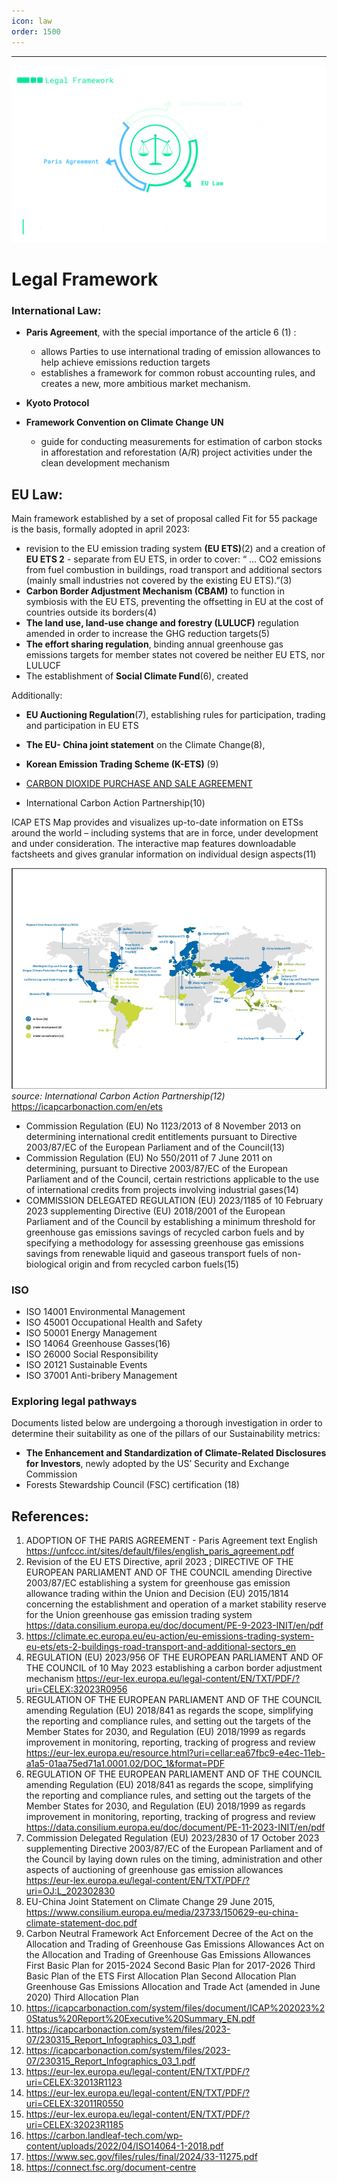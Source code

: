 ```yaml
---
icon: law
order: 1500
---
```


---
![](/src/headers/7_legal.png)

# Legal Framework

### International Law:

-  **Paris Agreement**, with the special importance of the article 6 (1) :       
    - allows Parties to use international trading of emission allowances to help achieve emissions reduction targets    
    - establishes a framework for common robust accounting rules, and creates a new, more ambitious market mechanism.  

- **Kyoto Protocol**
- **Framework Convention on Climate Change UN**
    - guide for conducting measurements for estimation of carbon stocks in afforestation and reforestation (A/R) project activities under the clean development mechanism


## EU Law:

Main framework established by a set of proposal called Fit for 55 package is the basis, formally adopted in april 2023:
-  revision to the EU emission trading system **(EU ETS)**(2) and a creation of **EU ETS 2** - separate from EU ETS, in order to cover: “ … CO2 emissions from fuel combustion in buildings, road transport and additional sectors (mainly small industries not covered by the existing EU ETS).”(3)
-  **Carbon Border Adjustment Mechanism (CBAM)** to function in symbiosis with the EU ETS, preventing the offsetting in EU at the cost of countries outside its borders(4)
- **The land use, land-use change and forestry (LULUCF)** regulation amended in order to increase the GHG reduction targets(5)
- **The effort sharing regulation**, binding annual greenhouse gas emissions targets for member states not covered be neither EU ETS, nor LULUCF
- The establishment of **Social Climate Fund**(6), created 

Additionally:

- **EU Auctioning Regulation**(7), establishing rules for participation, trading and participation in EU ETS
- **The EU- China joint statement** on the Climate Change(8), 
- **Korean Emission Trading Scheme (K-ETS)** (9)
- [CARBON DIOXIDE PURCHASE AND SALE AGREEMENT](https://www.sec.gov/Archives/edgar/data/1346980/000119312511080561/dex1031.htm)



- International Carbon Action Partnership(10)

ICAP ETS Map provides and visualizes up-to-date information on ETSs around the world – including systems that are in force, under development and under consideration. The interactive map features downloadable factsheets and gives granular information on individual design aspects(11)

![](/src/headers/carbon_partnership.jpg)
*source: International Carbon Action Partnership(12)*
https://icapcarbonaction.com/en/ets


- Commission Regulation (EU) No 1123/2013 of 8 November 2013 on determining international credit entitlements pursuant to Directive 2003/87/EC of the European Parliament and of the Council(13)
- Commission Regulation (EU) No 550/2011 of 7 June 2011 on determining, pursuant to Directive 2003/87/EC of the European Parliament and of the Council, certain restrictions applicable to the use of international credits from projects involving industrial gases(14)
- COMMISSION DELEGATED REGULATION (EU) 2023/1185 of 10 February 2023 supplementing Directive  (EU)  2018/2001 of  the  European Parliament
and  of  the  Council by establishing a minimum threshold for greenhouse gas 
emissions savings of recycled carbon fuels and by specifying a methodology for 
assessing greenhouse gas emissions savings from renewable liquid and gaseous
transport fuels of non-biological origin and from recycled carbon fuels(15)

### ISO

- ISO 14001 Environmental Management
- ISO 45001 Occupational Health and Safety
- ISO 50001 Energy Management
- ISO 14064 Greenhouse Gasses(16)
- ISO 26000 Social Responsibility
- ISO 20121 Sustainable Events
- ISO 37001 Anti-bribery Management


### Exploring legal pathways

Documents listed below are undergoing a thorough investigation in order to determine their suitability as one of the pillars of our Sustainability metrics:

- **The Enhancement and Standardization of Climate-Related Disclosures for Investors**, newly adopted by the US’ Security and Exchange Commission
- Forests Stewardship Council (FSC) certification (18)  
  
  
  
  
     
   
## References: 
1. ADOPTION OF THE PARIS AGREEMENT - Paris Agreement text English https://unfccc.int/sites/default/files/english_paris_agreement.pdf
2. Revision of the EU ETS Directive, april 2023 ; DIRECTIVE OF THE EUROPEAN PARLIAMENT AND OF THE COUNCIL amending Directive 2003/87/EC establishing a system for greenhouse gas emission allowance trading within the Union and Decision (EU) 2015/1814 concerning the establishment and operation of a market stability reserve for the Union greenhouse gas emission trading system
https://data.consilium.europa.eu/doc/document/PE-9-2023-INIT/en/pdf
3. https://climate.ec.europa.eu/eu-action/eu-emissions-trading-system-eu-ets/ets-2-buildings-road-transport-and-additional-sectors_en
4. REGULATION (EU) 2023/956 OF THE EUROPEAN PARLIAMENT AND OF THE COUNCIL of 10 May 2023 establishing a carbon border adjustment mechanism https://eur-lex.europa.eu/legal-content/EN/TXT/PDF/?uri=CELEX:32023R0956
5. REGULATION OF THE EUROPEAN PARLIAMENT AND OF THE COUNCIL amending Regulation (EU) 2018/841 as regards the scope, simplifying the reporting and compliance rules, and setting out the targets of the Member States for 2030, and Regulation (EU) 2018/1999 as regards improvement in monitoring, reporting, tracking of progress and review
https://eur-lex.europa.eu/resource.html?uri=cellar:ea67fbc9-e4ec-11eb-a1a5-01aa75ed71a1.0001.02/DOC_1&format=PDF
6. REGULATION OF THE EUROPEAN PARLIAMENT AND OF THE COUNCIL amending Regulation (EU) 2018/841 as regards the scope, simplifying the reporting and compliance rules, and setting out the targets of the Member States for 2030, and Regulation (EU) 2018/1999 as regards improvement in monitoring, reporting, tracking of progress and review
https://data.consilium.europa.eu/doc/document/PE-11-2023-INIT/en/pdf
7. Commission Delegated Regulation (EU) 2023/2830 of 17 October 2023 supplementing Directive 2003/87/EC of the European Parliament and of the Council by laying down rules on the timing, administration and other aspects of auctioning of greenhouse gas emission allowances
https://eur-lex.europa.eu/legal-content/EN/TXT/PDF/?uri=OJ:L_202302830
8. EU-China Joint Statement on Climate Change 29 June 2015, https://www.consilium.europa.eu/media/23733/150629-eu-china-climate-statement-doc.pdf
9. Carbon Neutral Framework Act
Enforcement Decree of the Act on the Allocation and Trading of Greenhouse Gas Emissions Allowances 
Act on the Allocation and Trading of Greenhouse Gas Emissions Allowances 
First Basic Plan for 2015-2024 
Second Basic Plan for 2017-2026 
Third Basic Plan of the ETS 
First Allocation Plan 
Second Allocation Plan 
Greenhouse Gas Emissions Allocation and Trade Act (amended in June 2020) 
Third Allocation Plan
10. https://icapcarbonaction.com/system/files/document/ICAP%202023%20Status%20Report%20Executive%20Summary_EN.pdf
11. https://icapcarbonaction.com/system/files/2023-07/230315_Report_Infographics_03_1.pdf
12. https://icapcarbonaction.com/system/files/2023-07/230315_Report_Infographics_03_1.pdf
13. https://eur-lex.europa.eu/legal-content/EN/TXT/PDF/?uri=CELEX:32013R1123
14. https://eur-lex.europa.eu/legal-content/EN/TXT/PDF/?uri=CELEX:32011R0550
15. https://eur-lex.europa.eu/legal-content/EN/TXT/PDF/?uri=CELEX:32023R1185
16. https://carbon.landleaf-tech.com/wp-content/uploads/2022/04/ISO14064-1-2018.pdf
17. https://www.sec.gov/files/rules/final/2024/33-11275.pdf
18. https://connect.fsc.org/document-centre
